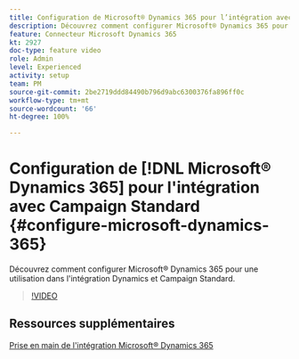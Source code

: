 ```yaml
---
title: Configuration de Microsoft® Dynamics 365 pour l’intégration avec Campaign Standard
description: Découvrez comment configurer Microsoft® Dynamics 365 pour une utilisation dans l'intégration Dynamics et Campaign Standard.
feature: Connecteur Microsoft Dynamics 365
kt: 2927
doc-type: feature video
role: Admin
level: Experienced
activity: setup
team: PM
source-git-commit: 2be2719ddd84490b796d9abc6300376fa896ff0c
workflow-type: tm+mt
source-wordcount: '66'
ht-degree: 100%

---
```



# Configuration de [!DNL Microsoft® Dynamics 365] pour l&#39;intégration avec Campaign Standard {#configure-microsoft-dynamics-365}

Découvrez comment configurer Microsoft® Dynamics 365 pour une utilisation dans l&#39;intégration Dynamics et Campaign Standard.

>[!VIDEO](https://video.tv.adobe.com/v/27637?quality=12)

## Ressources supplémentaires

[Prise en main de l&#39;intégration Microsoft® Dynamics 365](https://experienceleague.adobe.com/docs/campaign-standard/using/integrating-with-adobe-cloud/campaign-and-microsoft-dynamics-365/d365-acs-get-started.html?lang=ja)

